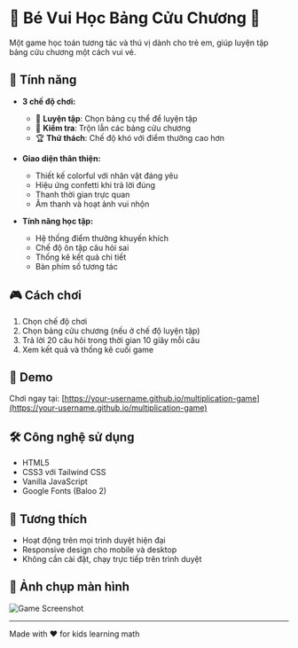 # 🧠 Bé Vui Học Bảng Cửu Chương 🎯

Một game học toán tương tác và thú vị dành cho trẻ em, giúp luyện tập bảng cửu chương một cách vui vẻ.

## 🌟 Tính năng

- **3 chế độ chơi:**
  - 🎯 **Luyện tập**: Chọn bảng cụ thể để luyện tập
  - 📝 **Kiểm tra**: Trộn lẫn các bảng cửu chương
  - 🏆 **Thử thách**: Chế độ khó với điểm thưởng cao hơn

- **Giao diện thân thiện:**
  - Thiết kế colorful với nhân vật đáng yêu
  - Hiệu ứng confetti khi trả lời đúng
  - Thanh thời gian trực quan
  - Âm thanh và hoạt ảnh vui nhộn

- **Tính năng học tập:**
  - Hệ thống điểm thưởng khuyến khích
  - Chế độ ôn tập câu hỏi sai
  - Thống kê kết quả chi tiết
  - Bàn phím số tương tác

## 🎮 Cách chơi

1. Chọn chế độ chơi
2. Chọn bảng cửu chương (nếu ở chế độ luyện tập)
3. Trả lời 20 câu hỏi trong thời gian 10 giây mỗi câu
4. Xem kết quả và thống kê cuối game

## 🚀 Demo

Chơi ngay tại: [https://your-username.github.io/multiplication-game](https://your-username.github.io/multiplication-game)

## 🛠️ Công nghệ sử dụng

- HTML5
- CSS3 với Tailwind CSS
- Vanilla JavaScript
- Google Fonts (Baloo 2)

## 📱 Tương thích

- Hoạt động trên mọi trình duyệt hiện đại
- Responsive design cho mobile và desktop
- Không cần cài đặt, chạy trực tiếp trên trình duyệt

## 🎨 Ảnh chụp màn hình

![Game Screenshot](img/screenshot.png)

---

Made with ❤️ for kids learning math
